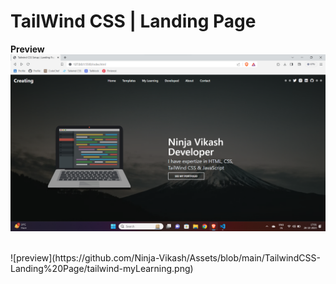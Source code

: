 # TailWind CSS | Landing Page

**Preview**
![Preview](https://github.com/Ninja-Vikash/Assets/blob/main/TailwindCSS-Landing%20Page/tailwind-landingpage.png)

<br>
![preview](https://github.com/Ninja-Vikash/Assets/blob/main/TailwindCSS-Landing%20Page/tailwind-myLearning.png)
